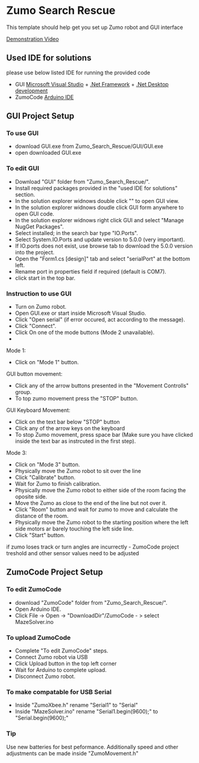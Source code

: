 # Zumo Search Rescue

This template should help get you set up Zumo robot and GUI interface

[Demonstration Video](https://youtu.be/4ycHbwrv8N8)

## Used IDE for solutions

please use below listed IDE for running the provided code
- GUI [Microsoft Visual Studio](https://visualstudio.microsoft.com/#vs-section) + [.Net Framework](https://dotnet.microsoft.com/en-us/download/dotnet-framework) + [.Net Desktop development](https://visualstudio.microsoft.com/vs/features/net-development/)
- ZumoCode [Arduino IDE](https://www.arduino.cc/en/software)

## GUI Project Setup

### To use GUI

 - download GUI.exe from Zumo_Search_Rescue/GUI/GUI.exe
 - open downloaded GUI.exe

### To edit GUI

- Download "GUI" folder from "Zumo_Search_Rescue/".
- Install required packages provided in the "used IDE for solutions" section.
- In the solution explorer widnows double click "" to open GUI view.
- In the solution explorer widnows doudle click GUI form anywhere to open GUI code.
- In the solution explorer widnows right click GUI and select "Manage NugGet Packages".
- Select installed; in the search bar type "IO.Ports".
- Select System.IO.Ports and update version to 5.0.0 (very important).
- If IO.ports does not exist, use browse tab to download the 5.0.0 version into the project.
- Open the "Form1.cs [design]" tab and select "serialPort" at the bottom left.
- Rename port in properties field if required (default is COM7).
- click start in the top bar.
 

### Instruction to use GUI

- Turn on Zumo robot.
- Open GUI.exe or start inside Microsoft Visual Studio.
- Click "Open serial" (if error occured, act according to the message).
- Click "Connect".
- Click On one of the mode buttons (Mode 2 unavailable).
- 
Mode 1:
 - Click on "Mode 1" button.
 
 GUI button movement:
  - Click any of the arrow buttons presented in the "Movement Controlls" group.
  - To top zumo movement press the "STOP" button.
  
 GUI Keyboard Movement:
  - Click on the text bar below "STOP" button
  - Click any of the arrow keys on the keyboard
  - To stop Zumo movement, press space bar (Make sure you have clicked inside the text bar as instrcuted in the first step).

Mode 3:
- Click on "Mode 3" button.
- Physically move the Zumo robot to sit over the line
- Click "Calibrate" button.
- Wait for Zumo to finish calibration.
- Physically move the Zumo robot to either side of the room facing the oposite side.
- Move the Zumo as close to the end of the line but not over it.
- Click "Room" button and wait for zumo to move and calculate the distance of the room.
- Physically move the Zumo robot to the starting position where the left side motors ar barely touching the left side line.
- Click "Start" button.

if zumo loses track or turn angles are incurrectly - ZumoCode project treshold and other sensor values need to be adjusted

## ZumoCode Project Setup

### To edit ZumoCode

- download "ZumoCode" folder from "Zumo_Search_Rescue/".
- Open Arduino IDE.
- Click File -> Open -> "DownloadDir"/ZumoCode - > select MazeSolver.ino

### To upload ZumoCode

- Complete "To edit ZumoCode" steps.
- Connect Zumo robot via USB
- Click Upload button in the top left corner
- Wait for Arduino to complete upload.
- Disconnect Zumo robot.

### To make compatable for USB Serial

- Inside "ZumoXbee.h" rename "Serial1" to "Serial"
- Inside "MazeSolver.ino" rename "Serial1.begin(9600);" to "Serial.begin(9600);"

### Tip

Use new batteries for best peformance. Additionally speed and other adjustments can be made inside "ZumoMovement.h"
